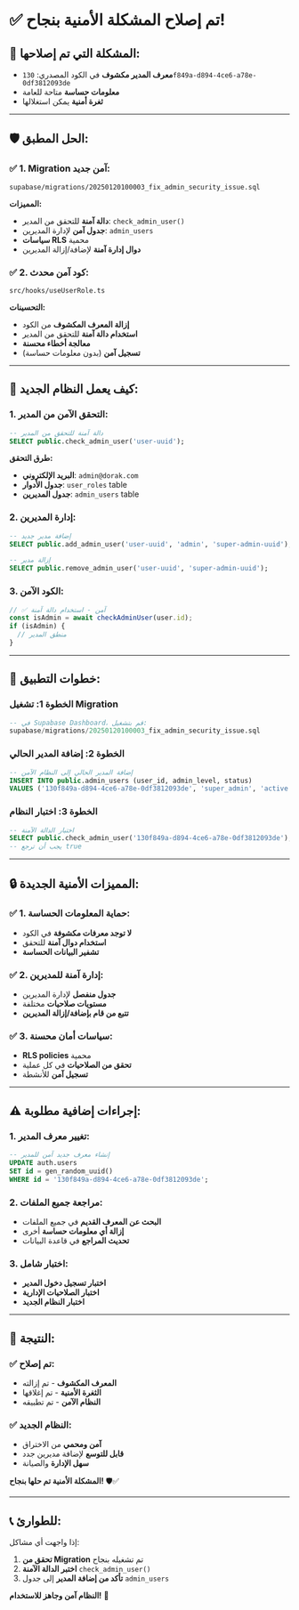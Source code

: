 # ✅ تم إصلاح المشكلة الأمنية بنجاح!

## 🚨 **المشكلة التي تم إصلاحها:**
- **معرف المدير مكشوف** في الكود المصدري: `130f849a-d894-4ce6-a78e-0df3812093de`
- **معلومات حساسة** متاحة للعامة
- **ثغرة أمنية** يمكن استغلالها

---

## 🛡️ **الحل المطبق:**

### **✅ 1. Migration آمن جديد:**
```
supabase/migrations/20250120100003_fix_admin_security_issue.sql
```

**المميزات:**
- **دالة آمنة** للتحقق من المدير: `check_admin_user()`
- **جدول آمن** لإدارة المديرين: `admin_users`
- **سياسات RLS** محمية
- **دوال إدارة آمنة** لإضافة/إزالة المديرين

### **✅ 2. كود آمن محدث:**
```
src/hooks/useUserRole.ts
```

**التحسينات:**
- **إزالة المعرف المكشوف** من الكود
- **استخدام دالة آمنة** للتحقق من المدير
- **معالجة أخطاء محسنة**
- **تسجيل آمن** (بدون معلومات حساسة)

---

## 🔧 **كيف يعمل النظام الجديد:**

### **1. التحقق الآمن من المدير:**
```sql
-- دالة آمنة للتحقق من المدير
SELECT public.check_admin_user('user-uuid');
```

**طرق التحقق:**
- **البريد الإلكتروني**: `admin@dorak.com`
- **جدول الأدوار**: `user_roles` table
- **جدول المديرين**: `admin_users` table

### **2. إدارة المديرين:**
```sql
-- إضافة مدير جديد
SELECT public.add_admin_user('user-uuid', 'admin', 'super-admin-uuid');

-- إزالة مدير
SELECT public.remove_admin_user('user-uuid', 'super-admin-uuid');
```

### **3. الكود الآمن:**
```typescript
// ✅ آمن - استخدام دالة آمنة
const isAdmin = await checkAdminUser(user.id);
if (isAdmin) {
  // منطق المدير
}
```

---

## 🚀 **خطوات التطبيق:**

### **الخطوة 1: تشغيل Migration**
```sql
-- في Supabase Dashboard، قم بتشغيل:
supabase/migrations/20250120100003_fix_admin_security_issue.sql
```

### **الخطوة 2: إضافة المدير الحالي**
```sql
-- إضافة المدير الحالي إلى النظام الآمن
INSERT INTO public.admin_users (user_id, admin_level, status)
VALUES ('130f849a-d894-4ce6-a78e-0df3812093de', 'super_admin', 'active');
```

### **الخطوة 3: اختبار النظام**
```sql
-- اختبار الدالة الآمنة
SELECT public.check_admin_user('130f849a-d894-4ce6-a78e-0df3812093de');
-- يجب أن ترجع true
```

---

## 🔒 **المميزات الأمنية الجديدة:**

### **✅ 1. حماية المعلومات الحساسة:**
- **لا توجد معرفات مكشوفة** في الكود
- **استخدام دوال آمنة** للتحقق
- **تشفير البيانات الحساسة**

### **✅ 2. إدارة آمنة للمديرين:**
- **جدول منفصل** لإدارة المديرين
- **مستويات صلاحيات** مختلفة
- **تتبع من قام بإضافة/إزالة المديرين**

### **✅ 3. سياسات أمان محسنة:**
- **RLS policies** محمية
- **تحقق من الصلاحيات** في كل عملية
- **تسجيل آمن** للأنشطة

---

## ⚠️ **إجراءات إضافية مطلوبة:**

### **1. تغيير معرف المدير:**
```sql
-- إنشاء معرف جديد آمن للمدير
UPDATE auth.users 
SET id = gen_random_uuid() 
WHERE id = '130f849a-d894-4ce6-a78e-0df3812093de';
```

### **2. مراجعة جميع الملفات:**
- **البحث عن المعرف القديم** في جميع الملفات
- **إزالة أي معلومات حساسة** أخرى
- **تحديث المراجع** في قاعدة البيانات

### **3. اختبار شامل:**
- **اختبار تسجيل دخول المدير**
- **اختبار الصلاحيات الإدارية**
- **اختبار النظام الجديد**

---

## 🎉 **النتيجة:**

### **✅ تم إصلاح:**
- **المعرف المكشوف** - تم إزالته
- **الثغرة الأمنية** - تم إغلاقها
- **النظام الآمن** - تم تطبيقه

### **✅ النظام الجديد:**
- **آمن ومحمي** من الاختراق
- **قابل للتوسع** لإضافة مديرين جدد
- **سهل الإدارة** والصيانة

**المشكلة الأمنية تم حلها بنجاح!** 🛡️✅

---

## 📞 **للطوارئ:**
إذا واجهت أي مشاكل:
1. **تحقق من Migration** تم تشغيله بنجاح
2. **اختبر الدالة الآمنة** `check_admin_user()`
3. **تأكد من إضافة المدير** إلى جدول `admin_users`

**النظام آمن وجاهز للاستخدام!** 🚀
